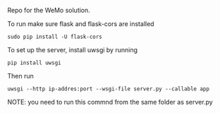 Repo for the WeMo solution.

To run make sure flask and flask-cors are installed

    sudo pip install -U flask-cors

To set up the server, install uwsgi by running

    pip install uwsgi
    
Then run

    uwsgi --http ip-addres:port --wsgi-file server.py --callable app
    
NOTE: you need to run this commnd from the same folder as server.py

